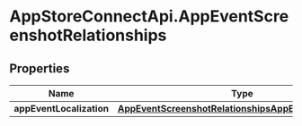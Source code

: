 # AppStoreConnectApi.AppEventScreenshotRelationships

## Properties

Name | Type | Description | Notes
------------ | ------------- | ------------- | -------------
**appEventLocalization** | [**AppEventScreenshotRelationshipsAppEventLocalization**](AppEventScreenshotRelationshipsAppEventLocalization.md) |  | [optional] 


